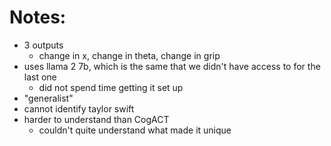 # Notes:
- 3 outputs
    - change in x, change in theta, change in grip
- uses llama 2 7b, which is the same that we didn't have access to for the last one
    - did not spend time getting it set up
- "generalist"
- cannot identify taylor swift
- harder to understand than CogACT
    - couldn't quite understand what made it unique